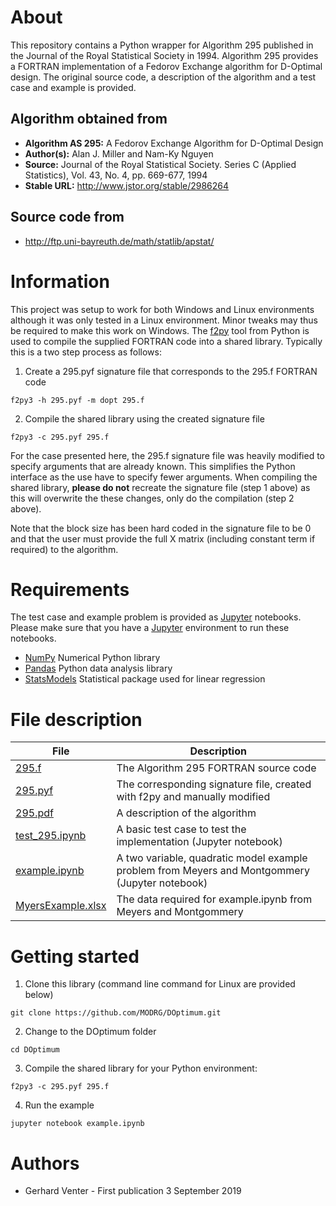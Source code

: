# About
This repository contains a Python wrapper for Algorithm 295 published in the Journal of the Royal Statistical Society in 1994.  Algorithm 295 provides a FORTRAN implementation of a Fedorov Exchange algorithm for D-Optimal design.  The original source code, a description of the algorithm and a test case and example is provided.

## Algorithm obtained from
-  **Algorithm AS 295:** A Fedorov Exchange Algorithm for D-Optimal Design
-  **Author(s):** Alan J. Miller and Nam-Ky Nguyen
-  **Source:** Journal of the Royal Statistical Society. Series C (Applied Statistics), Vol. 43, No. 4, pp. 669-677, 1994
-  **Stable URL:** http://www.jstor.org/stable/2986264

## Source code from
-  http://ftp.uni-bayreuth.de/math/statlib/apstat/

# Information
This project was setup to work for both Windows and Linux environments although it was only tested in a Linux environment.  Minor tweaks may thus be required to make this work on Windows.  The [f2py](https://docs.scipy.org/doc/numpy/f2py/) tool from Python is used to compile the supplied FORTRAN code into a shared library.  Typically this is a two step process as follows:

1. Create a 295.pyf signature file that corresponds to the 295.f FORTRAN code
```
f2py3 -h 295.pyf -m dopt 295.f
```
2. Compile the shared library using the created signature file
```
f2py3 -c 295.pyf 295.f
```

For the case presented here, the 295.f signature file was heavily modified to specify arguments that are already known.  This simplifies the Python interface as the use have to specify fewer arguments.  When compiling the shared library, **please do not** recreate the signature file (step 1 above) as this will overwrite the these changes, only do the compilation (step 2 above).

Note that the block size has been hard coded in the signature file to be 0 and that the user must provide the full X matrix (including constant term if required) to the algorithm.

# Requirements
The test case and example problem is provided as [Jupyter](https://jupyter.org/) notebooks.  Please make sure that you have a [Jupyter](https://jupyter.org/) environment to run these notebooks.
- [NumPy](http://www.numpy.org/) Numerical Python library
- [Pandas](https://pandas.pydata.org/) Python data analysis library
- [StatsModels](https://www.statsmodels.org/stable/index.html) Statistical package used for linear regression

# File description
| File        | Description  |
| ----------- |------------- |
| [295.f]()  | The Algorithm 295 FORTRAN source code |
| [295.pyf]() | The corresponding signature file, created with f2py and manually modified |
| [295.pdf]() | A description of the algorithm |
| [test_295.ipynb]() | A basic test case to test the implementation (Jupyter notebook) |
| [example.ipynb]() | A two variable, quadratic model example problem from Meyers and Montgommery (Jupyter notebook)|
| [MyersExample.xlsx]() | The data required for example.ipynb from Meyers and Montgommery |


# Getting started
1. Clone this library (command line command for Linux are provided below)
```
git clone https://github.com/MODRG/DOptimum.git
```
2. Change to the DOptimum folder
```
cd DOptimum
```
3. Compile the shared library for your Python environment:
```
f2py3 -c 295.pyf 295.f
```
4. Run the example
```
jupyter notebook example.ipynb
```

# Authors
- Gerhard Venter - First publication 3 September 2019
